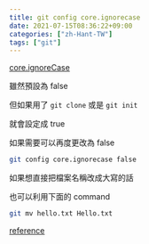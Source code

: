 ```yaml
---
title: git config core.ignorecase
date: 2021-07-15T08:36:22+09:00
categories: ["zh-Hant-TW"]
tags: ["git"]
---
```


[core.ignoreCase](https://git-scm.com/docs/git-config#Documentation/git-config.txt-coreignoreCase)

雖然預設為 false

但如果用了 `git clone` 或是 `git init`

就會設定成 true

如果需要可以再度更改為 false

```bash
git config core.ignorecase false
```

如果想直接把檔案名稱改成大寫的話

也可以利用下面的 command

```bash
git mv hello.txt Hello.txt
```

[reference](https://stackoverflow.com/questions/10523849/changing-capitalization-of-filenames-in-git/24979063#24979063)
